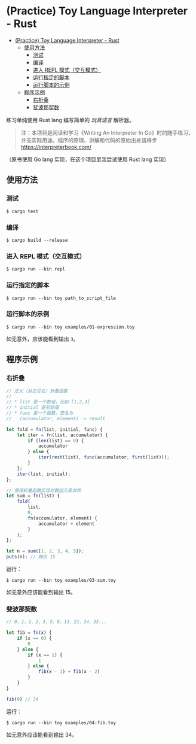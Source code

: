 # (Practice) Toy Language Interpreter - Rust

<!-- @import "[TOC]" {cmd="toc" depthFrom=1 depthTo=6 orderedList=false} -->

<!-- code_chunk_output -->

- [(Practice) Toy Language Interpreter - Rust](#practice-toy-language-interpreter-rust)
  - [使用方法](#使用方法)
    - [测试](#测试)
    - [编译](#编译)
    - [进入 REPL 模式（交互模式）](#进入-repl-模式交互模式)
    - [运行指定的脚本](#运行指定的脚本)
    - [运行脚本的示例](#运行脚本的示例)
  - [程序示例](#程序示例)
    - [右折叠](#右折叠)
    - [斐波那契数](#斐波那契数)

<!-- /code_chunk_output -->

练习单纯使用 Rust lang 编写简单的 _玩具语言_ 解析器。

> 注：本项目是阅读和学习《Writing An Interpreter In Go》时的随手练习，并无实际用途。程序的原理、讲解和代码的原始出处请移步 https://interpreterbook.com/

（原书使用 Go lang 实现，在这个项目里我尝试使用 Rust lang 实现）

## 使用方法

### 测试

`$ cargo test`

### 编译

`$ cargo build --release`

### 进入 REPL 模式（交互模式）

`$ cargo run --bin repl`

### 运行指定的脚本

`$ cargo run --bin toy path_to_script_file`

### 运行脚本的示例

`$ cargo run --bin toy examples/01-expression.toy`

如无意外，应该能看到输出 `3`。

## 程序示例

### 右折叠

```js
// 定义（从左往右）折叠函数
//
// * list 是一个数组，比如 [1,2,3]
// * initial 是初始值
// * func 是一个函数，签名为
//   (accumulator, element) -> result

let fold = fn(list, initial, func) {
    let iter = fn(list, accumulator) {
        if (len(list) == 0) {
            accumulator
        } else {
            iter(rest(list), func(accumulator, first(list)));
        }
    };
    iter(list, initial);
};

// 使用折叠函数实现对数组元素求和
let sum = fn(list) {
    fold(
        list,
        0,
        fn(accumulator, element) {
            accumulator + element
        }
    );
};

let n = sum([1, 2, 3, 4, 5]);
puts(n); // 输出 15
```

运行：

`$ cargo run --bin toy examples/03-sum.toy`

如无意外应该能看到输出 15。

### 斐波那契数

```js
// 0、1、1、2、3、5、8、13、21、34、55...

let fib = fn(x) {
    if (x == 0) {
        0
    } else {
        if (x == 1) {
            1
        } else {
            fib(x - 1) + fib(x - 2)
        }
    }
}

fib(9) // 34
```

运行：

`$ cargo run --bin toy examples/04-fib.toy`

如无意外应该能看到输出 34。
